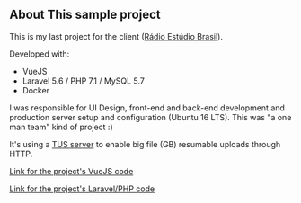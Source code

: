 
## About This sample project

This is my last project for the client ([Rádio Estúdio Brasil](http://www.radiostudiobrasil.com.br)).

Developed with:
- VueJS
- Laravel 5.6 / PHP 7.1 / MySQL 5.7
- Docker

I was responsible for UI Design, front-end and back-end development and production server setup and configuration (Ubuntu 16 LTS). This was "a one man team" kind of project :)

It's using a [TUS server](https://packagist.org/packages/oneofftech/laravel-tus-upload) to enable big file (GB) resumable uploads through HTTP. 

[Link for the project's VueJS code](https://github.com/heliomx/code_sample/tree/master/resources/assets)

[Link for the project's Laravel/PHP code](https://github.com/heliomx/code_sample/tree/master/app/Http/Controllers/Api)
